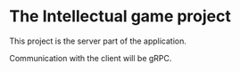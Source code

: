 # The Intellectual game project
This project is the server part of the application.

Communication with the client will be gRPC.